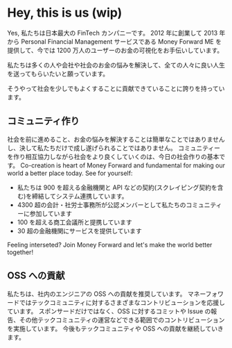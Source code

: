 # Hey, this is us (wip)

Yes, 私たちは日本最大の FinTech カンパニーです。
2012 年に創業して 2013 年から Personal Financial Management サービスである Money Forward ME を提供して、今では 1200 万人のユーザーのお金の可視化をお手伝いしています。

私たちは多くの人や会社や社会のお金の悩みを解決して、全ての人々に良い人生を送ってもらいたいと願っています。

そうやって社会を少しでもよくすることに貢献できていることに誇りを持っています。

## コミュニティ作り

社会を前に進めること、お金の悩みを解決することは簡単なことではありませんし、決して私たちだけで成し遂げられることではありません。
コミュニティーを作り相互協力しながら社会をより良くしていくのは、今日の社会作りの基本です。
Co-creation is heart of Money Forward and fundamental for making our world a better place today. See for yourself:

- 私たちは 900 を超える金融機関と API などの契約(スクレイピング契約を含む)を締結してシステム連携しています。
- 4300 超の会計・社労士事務所が公認メンバーとして私たちのコミュニティーに参加しています
- 100 を超える商工会議所と提携しています
- 30 超の金融機関にサービスを提供しています

Feeling interseted?  Join Money Forward and let's make the world better together!

## OSS への貢献

私たちは、社内のエンジニアの OSS への貢献を推奨しています。
マネーフォワードではテックコミュニティに対するさまざまなコントリビューションを応援しています。
スポンサードだけではなく、OSS に対するコミットや Issue の報告、その他テックコミュニティの運営などできる範囲でのコントリビューションを実施しています。
今後もテックコミュニティや OSS への貢献を継続していきます。
